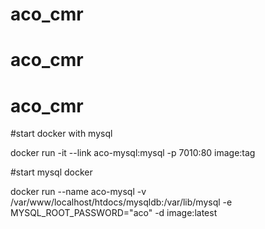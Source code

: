 # aco_cmr
# aco_cmr
# aco_cmr
#start docker with mysql

docker run -it --link aco-mysql:mysql -p 7010:80 image:tag

#start mysql docker 

docker run --name aco-mysql -v /var/www/localhost/htdocs/mysqldb:/var/lib/mysql -e MYSQL_ROOT_PASSWORD="aco" -d image:latest

